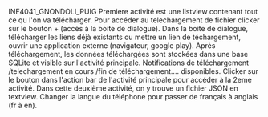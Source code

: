 INF4041_GNONDOLI_PUIG
Premiere activité est une listview contenant tout ce qu l'on va télécharger.
Pour accéder au telechargement de fichier clicker sur le bouton + (accès à la boite de dialogue).
Dans la boite de dialogue, télécharger les liens déjà existants ou mettre un lien de téchargement, ouvrir une application externe (navigateur, google play).
Après téléchargement, les données téléchargées sont stockées dans une base SQLite et visible sur l'activité principale.
Notifications de téléchargement /telechargement en cours /fin de téléchargement.... disponibles.
Clicker sur le bouton dans l'action bar de l'activité principale pour accéder à la 2eme activité.
Dans cette deuxième activité, on y trouve un fichier JSON en textview.
Changer la langue du téléphone pour passer de français à anglais (fr à en).
